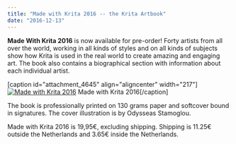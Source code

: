 ```yaml
---
title: "Made with Krita 2016 -- the Krita Artbook"
date: "2016-12-13"
---
```


**Made With Krita 2016** is now available for pre-order! Forty artists from all over the world, working in all kinds of styles and on all kinds of subjects show how Krita is used in the real world to create amazing and engaging art. The book also contains a biographical section with information about each individual artist.

\[caption id="attachment\_4645" align="aligncenter" width="217"\][![Made with Krita 2016](../images/cover_small-217x300.png)](https://krita.org/wp-content/uploads/2016/12/cover_small.png) Made with Krita 2016\[/caption\]

The book is professionally printed on 130 grams paper and softcover bound in signatures. The cover illustration is by Odysseas Stamoglou.

Made with Krita 2016 is 19,95€, excluding shipping. Shipping is 11.25€ outside the Netherlands and 3.65€ inside the Netherlands.
